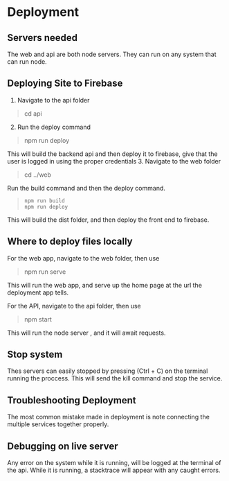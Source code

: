 # Deployment
## Servers needed
The web and api are both node servers. They can run on any system that can run node.

## Deploying Site to Firebase
1. Navigate to the api folder
>cd api  
2. Run the deploy command
> npm run deploy  
  
This will build the backend api and then deploy it to firebase, give that the user is logged in using the proper credentials
3. Navigate to the web folder
> cd ../web  
  
Run the build command and then the deploy command.
>`npm run build `  
>`npm run deploy`  

This will build the dist folder, and then deploy the front end to firebase.


## Where to deploy files locally
For the web app, navigate to the web folder, then use <br>
>npm run serve<br>

This will run the web app, and serve up the home page at the url the deployment app tells.

For the API, navigate to the api folder, then use <br>
>npm start<br>

This will run the node server , and it will await requests.


## Stop system
Thes servers can easily stopped by pressing (Ctrl + C) on the terminal running the proccess. This will send the kill command and stop the service.

## Troubleshooting Deployment
The most common mistake made in deployment is note connecting the multiple services together properly. 

## Debugging on live server
Any error on the system while it is running, will be logged at the terminal of the api. While it is running, a stacktrace will appear with any caught errors.